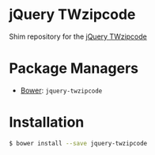 # jQuery TWzipcode

Shim repository for the [jQuery TWzipcode](https://code.essoduke.org/twzipcode/)

# Package Managers

* [Bower](http://bower.io/): `jquery-twzipcode`

# Installation

```bash
$ bower install --save jquery-twzipcode
```
